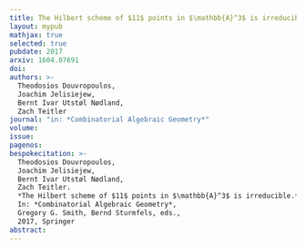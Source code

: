 ```yaml
---
title: The Hilbert scheme of $11$ points in $\mathbb{A}^3$ is irreducible
layout: mypub
mathjax: true
selected: true
pubdate: 2017
arxiv: 1604.07691
doi:
authors: >-
  Theodosios Douvropoulos,
  Joachim Jelisiejew,
  Bernt Ivar Utstøl Nødland,
  Zach Teitler
journal: "in: *Combinatorial Algebraic Geometry*"
volume:
issue:
pagenos:
bespokecitation: >-
  Theodosios Douvropoulos,
  Joachim Jelisiejew,
  Bernt Ivar Utstøl Nødland,
  Zach Teitler.
  *The Hilbert scheme of $11$ points in $\mathbb{A}^3$ is irreducible.*
  In: *Combinatorial Algebraic Geometry*,
  Gregory G. Smith, Bernd Sturmfels, eds.,
  2017, Springer
abstract:
---
```

